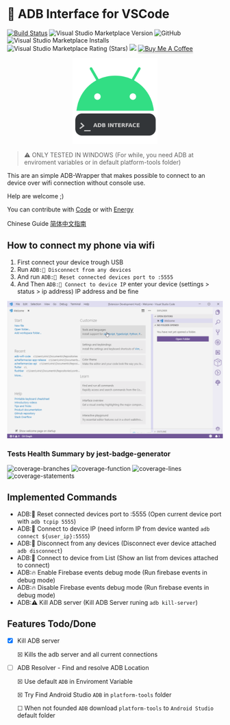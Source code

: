 # 🔌 ADB Interface for VSCode

[![Build Status](https://img.shields.io/endpoint.svg?url=https%3A%2F%2Factions-badge.atrox.dev%2Fvinicioslc%2Fadb-interface-vscode%2Fbadge%3Fref%3Dmaster&style=flat-square)](https://actions-badge.atrox.dev/vinicioslc/adb-interface-vscode/goto?ref=master)
![Visual Studio Marketplace Version](https://img.shields.io/visual-studio-marketplace/v/vinicioslc.adb-interface-vscode?style=flat-square)
![GitHub](https://img.shields.io/github/license/vinicioslc/adb-interface-vscode?style=flat-square)
![Visual Studio Marketplace Installs](https://img.shields.io/visual-studio-marketplace/i/vinicioslc.adb-interface-vscode?style=flat-square)
![Visual Studio Marketplace Rating (Stars)](https://img.shields.io/visual-studio-marketplace/stars/vinicioslc.adb-interface-vscode?style=flat-square)
<a href="https://codeclimate.com/github/vinicioslc/adb-interface-vscode/maintainability">
<img src="https://api.codeclimate.com/v1/badges/b9fd814b1bdf974a1d16/maintainability" /></a>
<a href="https://www.buymeacoffee.com/vinicioslc" target="_blank"><img src="https://i.imgur.com/aV6DDA7.png" alt="Buy Me A Coffee" style="height: 41px !important;width: 174px !important; box-shadow: 0px 3px 2px 0px rgba(190, 190, 190, 0.5) !important;-webkit-box-shadow: 0px 3px 2px 0px rgba(190, 190, 190, 0.5) !important;" > </a>

<div style="text-align:center"><img src="media/icon.png" width="200" /></div>

> ⚠️ ONLY TESTED IN WINDOWS (For while, you need ADB at enviroment variables or in default platform-tools folder)

This are an simple ADB-Wrapper that makes possible to connect to an device over wifi connection without console use.

Help are welcome ;)

You can contribute with
[Code](https://github.com/vinicioslc/adb-interface-vscode)
or with
[Energy](https://www.paypal.com/cgi-bin/webscr?cmd=_s-xclick&hosted_button_id=TKRZ7F4FV4QY4&source=url)

Chinese Guide [简体中文指南](https://www.jianshu.com/p/fb8eebc8a2c0)

## How to connect my phone via wifi

1.  First connect your device trough USB
2.  Run `ADB:📱 Disconnect from any devices`
3.  And run `ADB:📱 Reset connected devices port to :5555`
4.  And Then `ADB:📱 Connect to device IP` enter your device (settings > status > ip address) IP address and be fine

![status bar](media/record1.gif)

### Tests Health Summary by jest-badge-generator

![coverage-branches](https://raw.githubusercontent.com/vinicioslc/adb-interface-vscode/master/.badges/badge-branches.png)
![coverage-function](https://raw.githubusercontent.com/vinicioslc/adb-interface-vscode/master/.badges/badge-functions.png)
![coverage-lines](https://raw.githubusercontent.com/vinicioslc/adb-interface-vscode/master/.badges/badge-lines.png)
![coverage-statements](https://raw.githubusercontent.com/vinicioslc/adb-interface-vscode/master/.badges/badge-statements.png)

## Implemented Commands

-   ADB:📱 Reset connected devices port to :5555 (Open current device port with `adb tcpip 5555`)
-   ADB:📱 Connect to device IP (need inform IP from device wanted `adb connect ${user_ip}:5555`)
-   ADB:📱 Disconnect from any devices (Disconnect ever device attached `adb disconnect`)
-   ADB:📱 Connect to device from List (Show an list from devices attached to connect)
-   ADB:🔥 Enable Firebase events debug mode (Run firebase events in debug mode)
-   ADB:🔥 Disable Firebase events debug mode (Run firebase events in debug mode)
-   ADB:⚠️ Kill ADB server (Kill ADB Server runing `adb kill-server`)

## Features Todo/Done

-   ☒ Kill ADB server

    ☒ Kills the adb server and all current connections

-   ☐ ADB Resolver - Find and resolve ADB Location

    ☒ Use default `ADB` in Enviroment Variable

    ☒ Try Find Android Studio `ADB` in `platform-tools` folder

    ☐ When not founded `ADB` download `platform-tools` to `Android Studio` default folder
